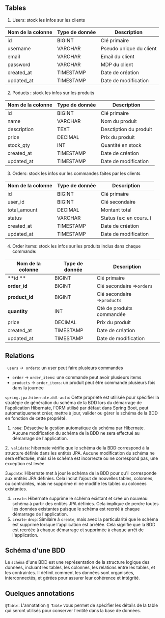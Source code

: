 ## Tables

1. Users: stock les infos sur les clients

| Nom de la colonne | Type de donnée | Description             |
| ----------------- | -------------- | ----------------------- |
| id                | BIGINT         | Clé primaire            |
| username          | VARCHAR        | Pseudo unique du client |
| email             | VARCHAR        | Email du client         |
| password          | VARCHAR        | MDP du client           |
| created_at        | TIMESTAMP      | Date de création        |
| updated_at        | TIMESTAMP      | Date de modification    |

2. Poducts : stock les infos sur les produits

| Nom de la colonne | Type de donnée | Description            |
| ----------------- | -------------- | ---------------------- |
| id                | BIGINT         | Clé primaire           |
| name              | VARCHAR        | Nom du produit         |
| description       | TEXT           | Desctiption du produit |
| price             | DECIMAL        | Prix du produit        |
| stock_qty         | INT            | Quantité en stock      |
| created_at        | TIMESTAMP      | Date de création       |
| updated_at        | TIMESTAMP      | Date de modification   |

3. Orders: stock les infos sur les commandes faites par les clients

| Nom de la colonne | Type de donnée | Description             |
| ----------------- | -------------- | ----------------------- |
| id                | BIGINT         | Clé primaire            |
| user_id           | BIGINT         | Clé secondaire          |
| total_amount      | DECIMAL        | Montant total           |
| status            | VARCHAR        | Status (ex: en cours..) |
| created_at        | TIMESTAMP      | Date de création        |
| updated_at        | TIMESTAMP      | Date de modification    |

4. Order items: stock les infos sur les produits inclus dans chaque commande:

| Nom de la colonne | Type de donnée | Description                 |
| ----------------- | -------------- | --------------------------- |
| **id **           | BIGINT         | Clé primaire                |
| **order_id**      | BIGINT         | Clé secondaire =>`orders`   |
| **product_id**    | BIGINT         | Clé secondaire =>`products` |
| **quantity**      | INT            | Qté de produits commandée   |
| price             | DECIMAL        | Prix du produit             |
| created_at        | TIMESTAMP      | Date de création            |
| updated_at        | TIMESTAMP      | Date de modification        |

## Relations

` users` ->` orders`: un user peut faire plusieurs commandes

- `order` -> `order_items`: une commande peut avoir plusieurs items
- `products` -> `order_items`: un produit peut être commandé plusieurs fois dans la journée

`spring.jpa.hibernate.ddl-auto`: Cette propriété est utilisée pour spécifier la stratégie de génération du schéma de la BDD lors du démarrage de l'application Hibernate, l'ORM utilisé par défaut dans Spring Boot, peut automatiquement créer, mettre à jour, valider ou gérer le schéma de la BDD en fonction de cette propriété.

1.  `none`: Désactive la gestion automatique du schéma par Hibernate. Aucune modification du schéma de la BDD ne sera effectué au démarrage de l'application.

2.` validate`: hibernate vérifie que le schéma de la BDD correspond à la structure définie dans les entités JPA. Aucune modification du schéma ne sera effectuée, mais si le schéma est incorrecte ou ne correspond pas, une exception est levée

3.`update`: Hibernate met à jour le schéma de la BDD pour qu'il corresponde aux entités JPA définies. Cela inclut l'ajout de nouvelles tables, colonnes, ou contraintes, mais ne supprime ni ne modifie les tables ou colonees existantes.

4. `create`: Hibernate supprime le schéma existant et crée un nouveau schéma à partir des entités JPA définies. Cela implique de perdre toutes les données existantes puisque le schéma est recréé à chaque démarrage de l'application.
5. `create-drop`: Similaire à `create`; mais avec la particularité que le schéma est supprimé lorsque l'application est arrêtée. Cela signifie que la BDD est recréée à chaque démarrage et supprimée à chaque arrêt de l'application.

## Schéma d'une BDD

Le `schéma` d'une BDD est une représentation de la structure logique des données, incluant les tables, les colonnes, les relations entre les tables, et les contraintes. Il définit comment les données sont organisées, interconnectés, et gérées pour assurer leur cohérence et intégrité.


## Quelques annotations 
`@Table`:  L'annotation `@ Table` vous permet de spécifier les détails de la table qui seront utilisés pour conserver l'entité dans la base de données.
